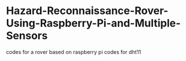 # Hazard-Reconnaissance-Rover-Using-Raspberry-Pi-and-Multiple-Sensors
codes for a rover based on raspberry pi
codes for dht11 
